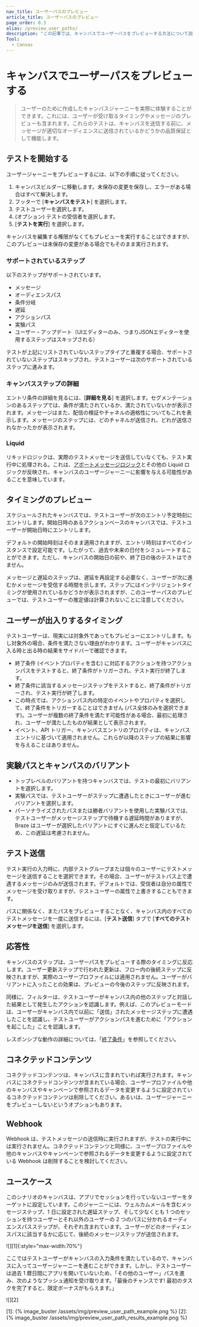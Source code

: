 ```yaml
---
nav_title: ユーザーパスのプレビュー
article_title: ユーザーパスのプレビュー
page_order: 0.3
alias: /preview_user_paths/
description: "この記事では、キャンバスでユーザーパスをプレビューする方法について説明します。"
Tool:
  - Canvas
---
```


# キャンバスでユーザーパスをプレビューする

> ユーザーのために作成したキャンバスジャーニーを実際に体験することができます。これには、ユーザーが受け取るタイミングやメッセージのプレビューも含まれます。これらのテストは、キャンバスを送信する前に、メッセージが適切なオーディエンスに送信されているかどうかの品質保証として機能します。

## テストを開始する

ユーザージャーニーをプレビューするには、以下の手順に従ってください。

1. キャンバスビルダーに移動します。未保存の変更を保存し、エラーがある場合はすべて解決します。
2. フッターで [**キャンバスをテスト**] を選択します。
3. テストユーザーを選択します。
4. (オプション) テストの受信者を選択します。
5. [**テストを実行**] を選択します。

キャンバスを編集する権限がなくてもプレビューを実行することはできますが、このプレビューは未保存の変更がある場合でもそのまま実行されます。

### サポートされているステップ

以下のステップがサポートされています。
- メッセージ 
- オーディエンスパス
- 条件分岐
- 遅延
- アクションパス
- 実験パス
- ユーザー・アップデート（UIエディターのみ、つまりJSONエディターを使用するステップはスキップされる）

テストが上記にリストされていないステップタイプと重複する場合、サポートされていないステップはスキップされ、テストユーザーは次のサポートされているステップに進みます。

### キャンバスステップの詳細

エントリ条件の詳細を見るには、[**詳細を見る**] を選択します。セグメンテーションのあるステップでは、条件が満たされているか、満たされていないかが表示されます。メッセージはまた、配信の検証やチャネルの適格性についてもこれを表示します。メッセージのステップには、どのチャネルが送信され、どれが送信されなかったかが表示されます。

### Liquid

リキッドロジックは、実際のテストメッセージを送信していなくても、テスト実行中に処理される。これは、[アボートメッセージロジック]({{site.baseurl}}/user_guide/personalization_and_dynamic_content/liquid/aborting_messages/#aborting-messages)とその他の Liquid ロジックが反映され、キャンバスのユーザージャーニーに影響を与える可能性があることを意味しています。

## タイミングのプレビュー

スケジュールされたキャンバスでは、テストユーザーが次のエントリ予定時刻にエントリします。開始日時のあるアクションベースのキャンバスでは、テストユーザーが開始日時にエントリします。 

デフォルトの開始時刻はそのまま適用されますが、エントリ時刻はすべてのインスタンスで設定可能です。したがって、過去や未来の日付をシミュレートすることができます。ただし、キャンバスの開始日の前や、終了日の後のテストはできません。

メッセージと遅延のステップは、遅延を再設定する必要なく、ユーザーが次に進むかメッセージを受信する時間を示します。ステップにはインテリジェントタイミングが使用されているかどうかが表示されますが、このユーザーパスのプレビューでは、テストユーザーの推定値は計算されないことに注意してください。

## ユーザーが出入りするタイミング

テストユーザーは、現実には対象外であってもプレビューにエントリします。もし対象外の場合、条件を満たさない理由がわかります。ユーザーがキャンバスに入る時と出る時の結果をサイドバーで確認できます。

- 終了条件 (イベントプロパティを含む) に対応するアクションを持つアクションパスをテストすると、終了条件がトリガーされ、テスト実行が終了します。
- 終了条件に該当するメッセージステップをテストすると、終了条件がトリガーされ、テスト実行が終了します。
- この時点では、アクションパス内の特定のイベントやプロパティを選択して、終了条件をトリガーすることはできません (パス全体のみを選択できます)。ユーザーが複数の終了条件を満たす可能性がある場合、最初に処理され、ユーザーが満たしたものが結果として表示されます。
- イベント、API トリガー、キャンバスエントリのプロパティは、キャンバスエントリに基づいて適用されません。これらが以降のステップの結果に影響を与えることはありません。

## 実験パスとキャンバスのバリアント

- トップレベルのバリアントを持つキャンバスでは、テストの最初にバリアントを選択します。
- 実験パスでは、テストユーザーがステップに遭遇したときにユーザーが進むバリアントを選択します。
- パーソナライズされたパスまたは勝者バリアントを使用した実験パスでは、テストユーザーがメッセージステップで待機する遅延時間がありますが、Braze はユーザーが選択したバリアントにすぐに進んだと仮定しているため、この遅延は考慮されません。

## テスト送信

テスト実行の入力時に、内部テストグループまたは個々のユーザーにテストメッセージを送信することを選択できます。その場合、ユーザーがテストパス上で遭遇するメッセージのみが送信されます。デフォルトでは、受信者は自分の属性でメッセージを受け取りますが、テストユーザーの属性で上書きすることもできます。

パスに関係なく、またパスをプレビューすることなく、キャンバス内のすべてのテストメッセージを一度に送信するには、[**テスト送信**] タブで [**すべてのテストメッセージを送信**] を選択します。

## 応答性

キャンバスのステップは、ユーザーパスをプレビューする際のタイミングに反応します。ユーザー更新ステップで行われた更新は、フロー内の後続ステップに反映されますが、実際のユーザープロファイルには適用されません。ユーザーがバリアントに入ったことの効果は、プレビューの今後のステップに反映されます。

同様に、フィルターは、テストユーザーがキャンバス内の他のステップと対話した結果として発生したアクションを認識します。例えば、このプレビューモードは、ユーザーがキャンバス内で以前に「送信」されたメッセージステップに遭遇したことを認識し、テストユーザーがアクションパスを進むために「アクションを起こした」ことを認識します。

レスポンシブな動作の詳細については、「[終了条件]({{site.baseurl}}/user_guide/engagement_tools/canvas/create_a_canvas/exit_criteria)」を参照してください。

## コネクテッドコンテンツ

コネクテッドコンテンツは、キャンバスに含まれていれば実行されます。キャンバスにコネクテッドコンテンツが含まれている場合、ユーザープロファイルや他のキャンバスやキャンペーンで参照されるデータを変更するように設定されているコネクテッドコンテンツは削除してください。あるいは、ユーザージャーニーをプレビューしないというオプションもあります。

## Webhook

Webhook は、テストメッセージの送信時に実行されますが、テストの実行中には実行されません。コネクテッドコンテンツと同様に、ユーザープロファイルや他のキャンバスやキャンペーンで参照されるデータを変更するように設定されている Webhook は削除することを検討してください。

## ユースケース

このシナリオのキャンバスは、アプリでセッションを行っていないユーザーをターゲットに設定しています。このジャーニーには、ウェルカムメールを含むメッセージステップ、1 日に設定された遅延ステップ、そして少なくとも 1 つのセッションを持つユーザーとそれ以外のユーザーの 2 つのパスに分かれるオーディエンスパスステップが、それぞれ含まれています。ユーザーがどのオーディエンスパスに該当するかに応じて、後続のメッセージステップが送信されます。

![][1]{:style="max-width:70%"}

ここではテストユーザーがキャンバスの入力条件を満たしているので、キャンバスに入ってユーザージャーニーを進むことができます。しかし、テストユーザーは過去 1 暦日間にアプリを開いていないため、「その他のユーザー」パスを進み、次のようなプッシュ通知を受け取ります。「最後のチャンスです! 最初のタスクを完了すると、限定ボーナスがもらえます。」

![][2]

[1]: {% image_buster /assets/img/preview_user_path_example.png %}
[2]: {% image_buster /assets/img/preview_user_path_results_example.png %}
